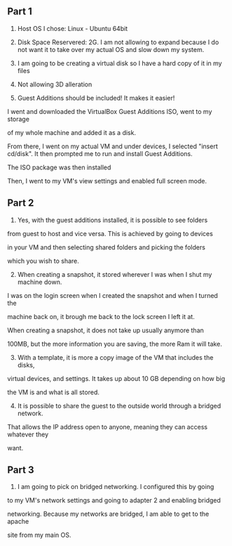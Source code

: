 ## Part 1 



1. Host OS I chose: Linux - Ubuntu 64bit 

2. Disk Space Reservered: 2G. I am not allowing to expand because I do not want it to take over my actual OS and slow down my system. 

3. I am going to be creating a virtual disk so I have a hard copy of it in my files

4. Not allowing 3D alleration 

5. Guest Additions should be included! It makes it easier! 

I went and downloaded the VirtualBox Guest Additions ISO, went to my storage

 of my whole machine and added it as a disk.

 From there, I went on my actual VM and under devices, I selected "insert cd/disk". It then prompted me to run and install Guest Additions. 

 The ISO package was then installed

 Then, I went to my VM's view settings and enabled full screen mode. 

 
## Part 2

1. Yes, with the guest additions installed, it is possible to see folders

from guest to host and vice versa. This is achieved by going to devices

in your VM and then selecting shared folders and picking the folders

which you wish to share. 

2. When creating a snapshot, it stored wherever I was when I shut my machine down. 

I was on the login screen when I created the snapshot and when I turned the 

machine back on, it brough me back to the lock screen I left it at. 

When creating a snapshot, it does not take up usually anymore than

100MB, but the more information you are saving, the more Ram it will take.

3. With a template, it is more a copy image of the VM that includes the disks,

virtual devices, and settings. It takes up about 10 GB depending on how big

the VM is and what is all stored.

4. It is possible to share the guest to the outside world through a bridged network. 

That allows the IP address open to anyone, meaning they can access whatever they

want. 


## Part 3 

1. I am going to pick on bridged networking. I configured this by going

to my VM's network settings and going to adapter 2 and enabling bridged 

networking. Because my networks are bridged, I am able to get to the apache

site from my main OS.    
